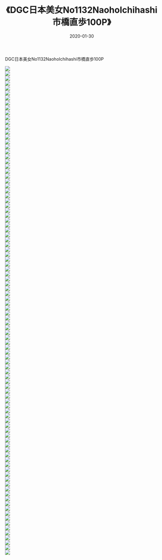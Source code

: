 ﻿---
layout: post
title:  《DGC日本美女No1132NaohoIchihashi市橋直歩100P》
date:   2020-01-30
img: http://img.660000.xyz/Sharelink/性感/2020/DGC日本美女No1132NaohoIchihashi市橋直歩100P/000.jpg
categories: [美女, 清纯, 唯美]
---

DGC日本美女No1132NaohoIchihashi市橋直歩100P

  ![](http://img.660000.xyz/Sharelink/性感/2020/DGC日本美女No1132NaohoIchihashi市橋直歩100P/001.jpg) <br> ![](http://img.660000.xyz/Sharelink/性感/2020/DGC日本美女No1132NaohoIchihashi市橋直歩100P/002.jpg) <br> ![](http://img.660000.xyz/Sharelink/性感/2020/DGC日本美女No1132NaohoIchihashi市橋直歩100P/003.jpg) <br> ![](http://img.660000.xyz/Sharelink/性感/2020/DGC日本美女No1132NaohoIchihashi市橋直歩100P/004.jpg) <br> ![](http://img.660000.xyz/Sharelink/性感/2020/DGC日本美女No1132NaohoIchihashi市橋直歩100P/005.jpg) <br> ![](http://img.660000.xyz/Sharelink/性感/2020/DGC日本美女No1132NaohoIchihashi市橋直歩100P/006.jpg) <br> ![](http://img.660000.xyz/Sharelink/性感/2020/DGC日本美女No1132NaohoIchihashi市橋直歩100P/007.jpg) <br> ![](http://img.660000.xyz/Sharelink/性感/2020/DGC日本美女No1132NaohoIchihashi市橋直歩100P/008.jpg) <br> ![](http://img.660000.xyz/Sharelink/性感/2020/DGC日本美女No1132NaohoIchihashi市橋直歩100P/009.jpg) <br> ![](http://img.660000.xyz/Sharelink/性感/2020/DGC日本美女No1132NaohoIchihashi市橋直歩100P/010.jpg) <br> ![](http://img.660000.xyz/Sharelink/性感/2020/DGC日本美女No1132NaohoIchihashi市橋直歩100P/011.jpg) <br> ![](http://img.660000.xyz/Sharelink/性感/2020/DGC日本美女No1132NaohoIchihashi市橋直歩100P/012.jpg) <br> ![](http://img.660000.xyz/Sharelink/性感/2020/DGC日本美女No1132NaohoIchihashi市橋直歩100P/013.jpg) <br> ![](http://img.660000.xyz/Sharelink/性感/2020/DGC日本美女No1132NaohoIchihashi市橋直歩100P/014.jpg) <br> ![](http://img.660000.xyz/Sharelink/性感/2020/DGC日本美女No1132NaohoIchihashi市橋直歩100P/015.jpg) <br> ![](http://img.660000.xyz/Sharelink/性感/2020/DGC日本美女No1132NaohoIchihashi市橋直歩100P/016.jpg) <br> ![](http://img.660000.xyz/Sharelink/性感/2020/DGC日本美女No1132NaohoIchihashi市橋直歩100P/017.jpg) <br> ![](http://img.660000.xyz/Sharelink/性感/2020/DGC日本美女No1132NaohoIchihashi市橋直歩100P/018.jpg) <br> ![](http://img.660000.xyz/Sharelink/性感/2020/DGC日本美女No1132NaohoIchihashi市橋直歩100P/019.jpg) <br> ![](http://img.660000.xyz/Sharelink/性感/2020/DGC日本美女No1132NaohoIchihashi市橋直歩100P/020.jpg) <br> ![](http://img.660000.xyz/Sharelink/性感/2020/DGC日本美女No1132NaohoIchihashi市橋直歩100P/021.jpg) <br> ![](http://img.660000.xyz/Sharelink/性感/2020/DGC日本美女No1132NaohoIchihashi市橋直歩100P/022.jpg) <br> ![](http://img.660000.xyz/Sharelink/性感/2020/DGC日本美女No1132NaohoIchihashi市橋直歩100P/023.jpg) <br> ![](http://img.660000.xyz/Sharelink/性感/2020/DGC日本美女No1132NaohoIchihashi市橋直歩100P/024.jpg) <br> ![](http://img.660000.xyz/Sharelink/性感/2020/DGC日本美女No1132NaohoIchihashi市橋直歩100P/025.jpg) <br> ![](http://img.660000.xyz/Sharelink/性感/2020/DGC日本美女No1132NaohoIchihashi市橋直歩100P/026.jpg) <br> ![](http://img.660000.xyz/Sharelink/性感/2020/DGC日本美女No1132NaohoIchihashi市橋直歩100P/027.jpg) <br> ![](http://img.660000.xyz/Sharelink/性感/2020/DGC日本美女No1132NaohoIchihashi市橋直歩100P/028.jpg) <br> ![](http://img.660000.xyz/Sharelink/性感/2020/DGC日本美女No1132NaohoIchihashi市橋直歩100P/029.jpg) <br> ![](http://img.660000.xyz/Sharelink/性感/2020/DGC日本美女No1132NaohoIchihashi市橋直歩100P/030.jpg) <br> ![](http://img.660000.xyz/Sharelink/性感/2020/DGC日本美女No1132NaohoIchihashi市橋直歩100P/031.jpg) <br> ![](http://img.660000.xyz/Sharelink/性感/2020/DGC日本美女No1132NaohoIchihashi市橋直歩100P/032.jpg) <br> ![](http://img.660000.xyz/Sharelink/性感/2020/DGC日本美女No1132NaohoIchihashi市橋直歩100P/033.jpg) <br> ![](http://img.660000.xyz/Sharelink/性感/2020/DGC日本美女No1132NaohoIchihashi市橋直歩100P/034.jpg) <br> ![](http://img.660000.xyz/Sharelink/性感/2020/DGC日本美女No1132NaohoIchihashi市橋直歩100P/035.jpg) <br> ![](http://img.660000.xyz/Sharelink/性感/2020/DGC日本美女No1132NaohoIchihashi市橋直歩100P/036.jpg) <br> ![](http://img.660000.xyz/Sharelink/性感/2020/DGC日本美女No1132NaohoIchihashi市橋直歩100P/037.jpg) <br> ![](http://img.660000.xyz/Sharelink/性感/2020/DGC日本美女No1132NaohoIchihashi市橋直歩100P/038.jpg) <br> ![](http://img.660000.xyz/Sharelink/性感/2020/DGC日本美女No1132NaohoIchihashi市橋直歩100P/039.jpg) <br> ![](http://img.660000.xyz/Sharelink/性感/2020/DGC日本美女No1132NaohoIchihashi市橋直歩100P/040.jpg) <br> ![](http://img.660000.xyz/Sharelink/性感/2020/DGC日本美女No1132NaohoIchihashi市橋直歩100P/041.jpg) <br> ![](http://img.660000.xyz/Sharelink/性感/2020/DGC日本美女No1132NaohoIchihashi市橋直歩100P/042.jpg) <br> ![](http://img.660000.xyz/Sharelink/性感/2020/DGC日本美女No1132NaohoIchihashi市橋直歩100P/043.jpg) <br> ![](http://img.660000.xyz/Sharelink/性感/2020/DGC日本美女No1132NaohoIchihashi市橋直歩100P/044.jpg) <br> ![](http://img.660000.xyz/Sharelink/性感/2020/DGC日本美女No1132NaohoIchihashi市橋直歩100P/045.jpg) <br> ![](http://img.660000.xyz/Sharelink/性感/2020/DGC日本美女No1132NaohoIchihashi市橋直歩100P/046.jpg) <br> ![](http://img.660000.xyz/Sharelink/性感/2020/DGC日本美女No1132NaohoIchihashi市橋直歩100P/047.jpg) <br> ![](http://img.660000.xyz/Sharelink/性感/2020/DGC日本美女No1132NaohoIchihashi市橋直歩100P/048.jpg) <br> ![](http://img.660000.xyz/Sharelink/性感/2020/DGC日本美女No1132NaohoIchihashi市橋直歩100P/049.jpg) <br> ![](http://img.660000.xyz/Sharelink/性感/2020/DGC日本美女No1132NaohoIchihashi市橋直歩100P/050.jpg) <br> ![](http://img.660000.xyz/Sharelink/性感/2020/DGC日本美女No1132NaohoIchihashi市橋直歩100P/051.jpg) <br> ![](http://img.660000.xyz/Sharelink/性感/2020/DGC日本美女No1132NaohoIchihashi市橋直歩100P/052.jpg) <br> ![](http://img.660000.xyz/Sharelink/性感/2020/DGC日本美女No1132NaohoIchihashi市橋直歩100P/053.jpg) <br> ![](http://img.660000.xyz/Sharelink/性感/2020/DGC日本美女No1132NaohoIchihashi市橋直歩100P/054.jpg) <br> ![](http://img.660000.xyz/Sharelink/性感/2020/DGC日本美女No1132NaohoIchihashi市橋直歩100P/055.jpg) <br> ![](http://img.660000.xyz/Sharelink/性感/2020/DGC日本美女No1132NaohoIchihashi市橋直歩100P/056.jpg) <br> ![](http://img.660000.xyz/Sharelink/性感/2020/DGC日本美女No1132NaohoIchihashi市橋直歩100P/057.jpg) <br> ![](http://img.660000.xyz/Sharelink/性感/2020/DGC日本美女No1132NaohoIchihashi市橋直歩100P/058.jpg) <br> ![](http://img.660000.xyz/Sharelink/性感/2020/DGC日本美女No1132NaohoIchihashi市橋直歩100P/059.jpg) <br> ![](http://img.660000.xyz/Sharelink/性感/2020/DGC日本美女No1132NaohoIchihashi市橋直歩100P/060.jpg) <br> ![](http://img.660000.xyz/Sharelink/性感/2020/DGC日本美女No1132NaohoIchihashi市橋直歩100P/061.jpg) <br> ![](http://img.660000.xyz/Sharelink/性感/2020/DGC日本美女No1132NaohoIchihashi市橋直歩100P/062.jpg) <br> ![](http://img.660000.xyz/Sharelink/性感/2020/DGC日本美女No1132NaohoIchihashi市橋直歩100P/063.jpg) <br> ![](http://img.660000.xyz/Sharelink/性感/2020/DGC日本美女No1132NaohoIchihashi市橋直歩100P/064.jpg) <br> ![](http://img.660000.xyz/Sharelink/性感/2020/DGC日本美女No1132NaohoIchihashi市橋直歩100P/065.jpg) <br> ![](http://img.660000.xyz/Sharelink/性感/2020/DGC日本美女No1132NaohoIchihashi市橋直歩100P/066.jpg) <br> ![](http://img.660000.xyz/Sharelink/性感/2020/DGC日本美女No1132NaohoIchihashi市橋直歩100P/067.jpg) <br> ![](http://img.660000.xyz/Sharelink/性感/2020/DGC日本美女No1132NaohoIchihashi市橋直歩100P/068.jpg) <br> ![](http://img.660000.xyz/Sharelink/性感/2020/DGC日本美女No1132NaohoIchihashi市橋直歩100P/069.jpg) <br> ![](http://img.660000.xyz/Sharelink/性感/2020/DGC日本美女No1132NaohoIchihashi市橋直歩100P/070.jpg) <br> ![](http://img.660000.xyz/Sharelink/性感/2020/DGC日本美女No1132NaohoIchihashi市橋直歩100P/071.jpg) <br> ![](http://img.660000.xyz/Sharelink/性感/2020/DGC日本美女No1132NaohoIchihashi市橋直歩100P/072.jpg) <br> ![](http://img.660000.xyz/Sharelink/性感/2020/DGC日本美女No1132NaohoIchihashi市橋直歩100P/073.jpg) <br> ![](http://img.660000.xyz/Sharelink/性感/2020/DGC日本美女No1132NaohoIchihashi市橋直歩100P/074.jpg) <br> ![](http://img.660000.xyz/Sharelink/性感/2020/DGC日本美女No1132NaohoIchihashi市橋直歩100P/075.jpg) <br> ![](http://img.660000.xyz/Sharelink/性感/2020/DGC日本美女No1132NaohoIchihashi市橋直歩100P/076.jpg) <br> ![](http://img.660000.xyz/Sharelink/性感/2020/DGC日本美女No1132NaohoIchihashi市橋直歩100P/077.jpg) <br> ![](http://img.660000.xyz/Sharelink/性感/2020/DGC日本美女No1132NaohoIchihashi市橋直歩100P/078.jpg) <br> ![](http://img.660000.xyz/Sharelink/性感/2020/DGC日本美女No1132NaohoIchihashi市橋直歩100P/079.jpg) <br> ![](http://img.660000.xyz/Sharelink/性感/2020/DGC日本美女No1132NaohoIchihashi市橋直歩100P/080.jpg) <br> ![](http://img.660000.xyz/Sharelink/性感/2020/DGC日本美女No1132NaohoIchihashi市橋直歩100P/081.jpg) <br> ![](http://img.660000.xyz/Sharelink/性感/2020/DGC日本美女No1132NaohoIchihashi市橋直歩100P/082.jpg) <br> ![](http://img.660000.xyz/Sharelink/性感/2020/DGC日本美女No1132NaohoIchihashi市橋直歩100P/083.jpg) <br> ![](http://img.660000.xyz/Sharelink/性感/2020/DGC日本美女No1132NaohoIchihashi市橋直歩100P/084.jpg) <br> ![](http://img.660000.xyz/Sharelink/性感/2020/DGC日本美女No1132NaohoIchihashi市橋直歩100P/085.jpg) <br> ![](http://img.660000.xyz/Sharelink/性感/2020/DGC日本美女No1132NaohoIchihashi市橋直歩100P/086.jpg) <br> ![](http://img.660000.xyz/Sharelink/性感/2020/DGC日本美女No1132NaohoIchihashi市橋直歩100P/087.jpg) <br> ![](http://img.660000.xyz/Sharelink/性感/2020/DGC日本美女No1132NaohoIchihashi市橋直歩100P/088.jpg) <br> ![](http://img.660000.xyz/Sharelink/性感/2020/DGC日本美女No1132NaohoIchihashi市橋直歩100P/089.jpg) <br> ![](http://img.660000.xyz/Sharelink/性感/2020/DGC日本美女No1132NaohoIchihashi市橋直歩100P/090.jpg) <br> ![](http://img.660000.xyz/Sharelink/性感/2020/DGC日本美女No1132NaohoIchihashi市橋直歩100P/091.jpg) <br> ![](http://img.660000.xyz/Sharelink/性感/2020/DGC日本美女No1132NaohoIchihashi市橋直歩100P/092.jpg) <br> ![](http://img.660000.xyz/Sharelink/性感/2020/DGC日本美女No1132NaohoIchihashi市橋直歩100P/093.jpg) <br> ![](http://img.660000.xyz/Sharelink/性感/2020/DGC日本美女No1132NaohoIchihashi市橋直歩100P/094.jpg) <br> ![](http://img.660000.xyz/Sharelink/性感/2020/DGC日本美女No1132NaohoIchihashi市橋直歩100P/095.jpg) <br> ![](http://img.660000.xyz/Sharelink/性感/2020/DGC日本美女No1132NaohoIchihashi市橋直歩100P/096.jpg) <br> ![](http://img.660000.xyz/Sharelink/性感/2020/DGC日本美女No1132NaohoIchihashi市橋直歩100P/097.jpg) <br> ![](http://img.660000.xyz/Sharelink/性感/2020/DGC日本美女No1132NaohoIchihashi市橋直歩100P/098.jpg) <br> ![](http://img.660000.xyz/Sharelink/性感/2020/DGC日本美女No1132NaohoIchihashi市橋直歩100P/099.jpg) <br> ![](http://img.660000.xyz/Sharelink/性感/2020/DGC日本美女No1132NaohoIchihashi市橋直歩100P/100.jpg) <br>